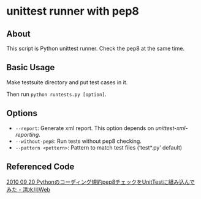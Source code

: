 unittest runner with pep8
=========================


About
-----

This script is Python unittest runner. Check the pep8 at the same time.


Basic Usage
-----------

Make testsuite directory and put test cases in it.

Then run `python runtests.py [option]`.


Options
-------

* `--report`: Generate xml report. This option depends on *unittest-xml-reporting*.
* `--without-pep8`: Run tests without pep8 checking.
* `--pattern <pettern>`: Pattern to match test files (‘test\*.py’ default)


Referenced Code
---------------

[2010 09 20 Pythonのコーディング規約pep8チェックをUnitTestに組み込んでみた - 清水川Web][1]


[1]: http://www.freia.jp/taka/blog/736/index.html   '2010 09 20 Pythonのコーディング規約pep8チェックをUnitTestに組み込んでみた - 清水川Web'
